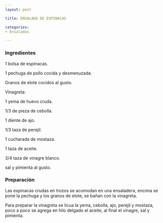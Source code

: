 ```yaml
---
layout: post

title: ENSALADA DE ESPINACAS

categories:
- Ensaladas

---
```

<h3>Ingredientes</h3>

1 bolsa de espinacas.

1 pechuga de pollo cocida y desmenuzada.

Granos de elote cocidos al gusto.

Vinagreta:

1 yema de huevo cruda.

1/3 de pieza de cebolla.

1 diente de ajo.

1/3 taza de perejil.

1 cucharada de mostaza.

1 taza de aceite.

3/4 taza de vinagre blanco.

sal y pimienta al gusto.

<h3>Preparación</h3>

Las espinacas crudas en trozos se acomodan en una ensaladera, encima se pone la pechuga y los granos de elote, se bañan con la vinagreta.

Para preparar la vinagreta se licua la yema, cebolla, ajo, perejil y mostaza, poco a poco se agrega en hilo delgado el aceite, al final el vinagre, sal y pimienta.